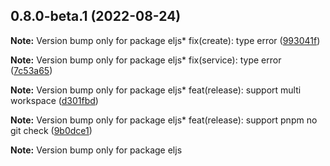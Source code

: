 ## 0.8.0-beta.1 (2022-08-24)

**Note:** Version bump only for package eljs* fix(create): type error ([993041f](https://github.com/chnliquan/eljs/commit/993041f))

**Note:** Version bump only for package eljs* fix(service): type error ([7c53a65](https://github.com/chnliquan/eljs/commit/7c53a65))

**Note:** Version bump only for package eljs* feat(release): support multi workspace ([d301fbd](https://github.com/chnliquan/eljs/commit/d301fbd))

**Note:** Version bump only for package eljs* feat(release): support pnpm no git check ([9b0dce1](https://github.com/chnliquan/eljs/commit/9b0dce1))

**Note:** Version bump only for package eljs